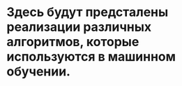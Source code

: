 # Здесь будут предсталены реализации различных алгоритмов, которые используются в машинном обучении.
